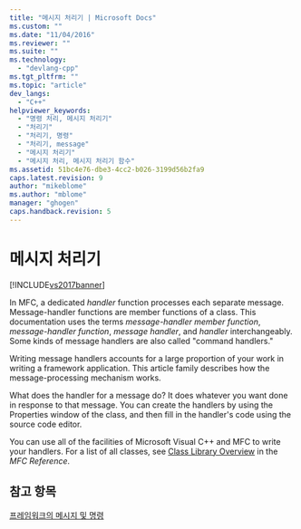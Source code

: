 ```yaml
---
title: "메시지 처리기 | Microsoft Docs"
ms.custom: ""
ms.date: "11/04/2016"
ms.reviewer: ""
ms.suite: ""
ms.technology: 
  - "devlang-cpp"
ms.tgt_pltfrm: ""
ms.topic: "article"
dev_langs: 
  - "C++"
helpviewer_keywords: 
  - "명령 처리, 메시지 처리기"
  - "처리기"
  - "처리기, 명령"
  - "처리기, message"
  - "메시지 처리기"
  - "메시지 처리, 메시지 처리기 함수"
ms.assetid: 51bc4e76-dbe3-4cc2-b026-3199d56b2fa9
caps.latest.revision: 9
author: "mikeblome"
ms.author: "mblome"
manager: "ghogen"
caps.handback.revision: 5
---
```

# 메시지 처리기
[!INCLUDE[vs2017banner](../assembler/inline/includes/vs2017banner.md)]

In MFC, a dedicated *handler* function processes each separate message.  Message\-handler functions are member functions of a class.  This documentation uses the terms *message\-handler member function*, *message\-handler function*, *message handler*, and *handler* interchangeably.  Some kinds of message handlers are also called "command handlers."  
  
 Writing message handlers accounts for a large proportion of your work in writing a framework application.  This article family describes how the message\-processing mechanism works.  
  
 What does the handler for a message do?  It does whatever you want done in response to that message.  You can create the handlers by using the Properties window of the class, and then fill in the handler's code using the source code editor.  
  
 You can use all of the facilities of Microsoft Visual C\+\+ and MFC to write your handlers.  For a list of all classes, see [Class Library Overview](../mfc/class-library-overview.md) in the *MFC Reference*.  
  
## 참고 항목  
 [프레임워크의 메시지 및 명령](../mfc/messages-and-commands-in-the-framework.md)